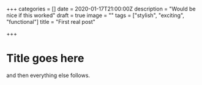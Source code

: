 +++
categories = []
date = 2020-01-17T21:00:00Z
description = "Would be nice if this worked"
draft = true
image = ""
tags = ["stylish", "exciting", "functional"]
title = "First real post"

+++
# Title goes here

and then everything else follows.